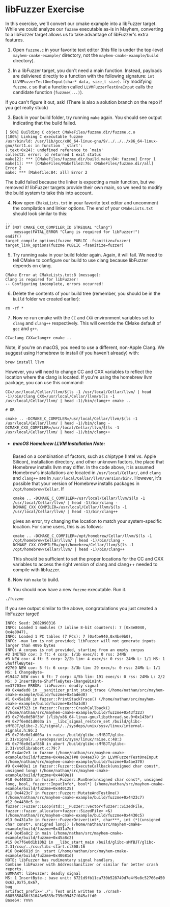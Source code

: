 
# libFuzzer Exercise

  

In this exercise, we'll convert our cmake example into a libFuzzer target. While we could analyze our `fuzzme` executable as-is in Mayhem, converting to a libFuzzer target allows us to take advantage of libFuzzer's extra features.
  

1. Open `fuzzme.c` in your favorite text editor (this file is under the top-level `mayhem-cmake-example/` directory, not the `mayhem-cmake-example/build` directory).

2. In a libFuzzer target, you don't need a main function. Instead, payloads are deliviered directly to a function with the following signature: `int LLVMFuzzerTestOneInput(char* data, size_t size)`. Try modifying `fuzzme.c` so that a function called `LLVMFuzzerTestOneInput` calls the candidate function (`fuzzme(...)`).


If you can't figure it out, ask! (There is also a solution branch on the repo if you get really stuck)

3. Back in your build folder, try running `make` again. You should see output indicating that the build failed.

```
[ 50%] Building C object CMakeFiles/fuzzme.dir/fuzzme.c.o
[100%] Linking C executable fuzzme
/usr/bin/ld: /usr/lib/gcc/x86_64-linux-gnu/9/../../../x86_64-linux-gnu/Scrt1.o: in function `_start':
(.text+0x24): undefined reference to `main'
collect2: error: ld returned 1 exit status
make[2]: *** [CMakeFiles/fuzzme.dir/build.make:84: fuzzme] Error 1
make[1]: *** [CMakeFiles/Makefile2:76: CMakeFiles/fuzzme.dir/all] Error 2
make: *** [Makefile:84: all] Error 2
```

The build failed because the linker is expecting a main function, but we removed it! libFuzzer targets provide their own main, so we need to modify the build system to take this into account.

4. Now open `CMakeLists.txt` in your favorite text editor and uncomment the compilation and linker options. The end of your `CMakeLists.txt` should look similar to this:

```
...
if (NOT CMAKE_CXX_COMPILER_ID STREQUAL "Clang")
	message(FATAL_ERROR "Clang is required for libFuzzer!")
endif()
target_compile_options(fuzzme PUBLIC -fsanitize=fuzzer)
target_link_options(fuzzme PUBLIC -fsanitize=fuzzer)
```

5. Try running `make` in your build folder again. Again, it will fail. We need to tell CMake to configure our build to use clang because libFuzzer depends on clang.

```
CMake Error at CMakeLists.txt:8 (message):
Clang is required for libFuzzer!
-- Configuring incomplete, errors occurred!
```

6. Delete the contents of your build tree (remember, you should be in the `build` folder we created earlier):

```
rm -rf *
```

7. Now re-run cmake with the `CC` and `CXX` environment variables set to `clang` and `clang++` respectively. This will override the CMake default of `gcc` and `g++`.

```
CC=clang CXX=clang++ cmake ..
```

Note, if you're on macOS, you need to use a different, non-Apple Clang. We suggest using Homebrew to install (if you haven't already) with:

```
brew install llvm
```

However, you will need to change CC and CXX variables to reflect the location where the clang is located. If you're using the homebrew llvm package, you can use this command:

```
CC=/usr/local/Cellar/llvm/$(ls -1 /usr/local/Cellar/llvm/ | head -1)/bin/clang CXX=/usr/local/Cellar/llvm/$(ls -1 /usr/local/Cellar/llvm/ | head -1)/bin/clang++ cmake ..

# OR

cmake .. -DCMAKE_C_COMPILER=/usr/local/Cellar/llvm/$(ls -1 /usr/local/Cellar/llvm/ | head -1)/bin/clang -DCMAKE_CXX_COMPILER=/usr/local/Cellar/llvm/$(ls -1 /usr/local/Cellar/llvm/ | head -1)/bin/clang++
```

- ##### macOS Homebrew LLVM Installation Note:

	Based on a combination of factors, such as chiptype (Intel vs. Apple Silicon), installation directory, and other unknown factors, the place that Homebrew installs llvm may differ. In the code above, it is assumed Homebrew's installations are located in `/usr/local/Cellar/`, and `clang` and `clang++` are in `/usr/local/Cellar/llvm/version/bin/`. However, it's possible that your version of Homebrew installs packages in `/opt/homebrew/Cellar`. If

	```
	cmake .. -DCMAKE_C_COMPILER=/usr/local/Cellar/llvm/$(ls -1 /usr/local/Cellar/llvm/ | head -1)/bin/clang -DCMAKE_CXX_COMPILER=/usr/local/Cellar/llvm/$(ls -1 /usr/local/Cellar/llvm/ | head -1)/bin/clang++
	```

	gives an error, try changing the location to match your system-specific location. For some users, this is as follows:

	```
	cmake .. -DCMAKE_C_COMPILER=/opt/homebrew/Cellar/llvm/$(ls -1 /opt/homebrew/Cellar/llvm/ | head -1)/bin/clang -DCMAKE_CXX_COMPILER=/opt/homebrew/Cellar/llvm/$(ls -1 /opt/homebrew/Cellar/llvm/ | head -1)/bin/clang++
	```

	This should be sufficient to set the proper locations for the CC and CXX variables to access the right version of clang and clang++ needed to compile with libfuzzer.

8. Now run `make` to build.

9. You should now have a new `fuzzme` executable. Run it.

```
./fuzzme
```

If you see output similar to the above, congratulations you just created a libFuzzer target!
 
```
INFO: Seed: 2682090316
INFO: Loaded 1 modules (7 inline 8-bit counters): 7 [0x4e8040, 0x4e8047),
INFO: Loaded 1 PC tables (7 PCs): 7 [0x4be940,0x4be9b0),
INFO: -max_len is not provided; libFuzzer will not generate inputs larger than 4096 bytes
INFO: A corpus is not provided, starting from an empty corpus
#2 INITED cov: 3 ft: 4 corp: 1/1b exec/s: 0 rss: 24Mb
#3 NEW cov: 4 ft: 5 corp: 2/2b lim: 4 exec/s: 0 rss: 24Mb L: 1/1 MS: 1 ShuffleBytes-
#2769 NEW cov: 5 ft: 6 corp: 3/3b lim: 29 exec/s: 0 rss: 24Mb L: 1/1 MS: 1 ChangeByte-
#19447 NEW cov: 6 ft: 7 corp: 4/5b lim: 191 exec/s: 0 rss: 24Mb L: 2/2 MS: 3 InsertByte-ShuffleBytes-ChangeBinInt-
==37703== ERROR: libFuzzer: deadly signal
#0 0x4aded0 in __sanitizer_print_stack_trace (/home/nathan/src/mayhem-cmake-example/build/fuzzme+0x4aded0)
#1 0x45a1d8 in fuzzer::PrintStackTrace() (/home/nathan/src/mayhem-cmake-example/build/fuzzme+0x45a1d8)
#2 0x43f323 in fuzzer::Fuzzer::CrashCallback() (/home/nathan/src/mayhem-cmake-example/build/fuzzme+0x43f323)
#3 0x7f6e0d50f3bf (/lib/x86_64-linux-gnu/libpthread.so.0+0x143bf)
#4 0x7f6e0d1d003a in __libc_signal_restore_set /build/glibc-sMfBJT/glibc-2.31/signal/../sysdeps/unix/sysv/linux/internal-signals.h:86:3
#5 0x7f6e0d1d003a in raise /build/glibc-sMfBJT/glibc-2.31/signal/../sysdeps/unix/sysv/linux/raise.c:48:3
#6 0x7f6e0d1af858 in abort /build/glibc-sMfBJT/glibc-2.31/stdlib/abort.c:79:7
#7 0x4ae2e3 in fuzzme (/home/nathan/src/mayhem-cmake-example/build/fuzzme+0x4ae2e3)#8 0x4ae370 in LLVMFuzzerTestOneInput (/home/nathan/src/mayhem-cmake-example/build/fuzzme+0x4ae370)
#9 0x4409e1 in fuzzer::Fuzzer::ExecuteCallback(unsigned char const*, unsigned long) (/home/nathan/src/mayhem-cmake-example/build/fuzzme+0x4409e1)
#10 0x440125 in fuzzer::Fuzzer::RunOne(unsigned char const*, unsigned long, bool, fuzzer::InputInfo*, bool*) (/home/nathan/src/mayhem-cmake-example/build/fuzzme+0x440125)
#11 0x4423c7 in fuzzer::Fuzzer::MutateAndTestOne() (/home/nathan/src/mayhem-cmake-example/build/fuzzme+0x4423c7)
#12 0x4430c5 in fuzzer::Fuzzer::Loop(std::__Fuzzer::vector<fuzzer::SizedFile, fuzzer::fuzzer_allocator<fuzzer::SizedFile> >&) (/home/nathan/src/mayhem-cmake-example/build/fuzzme+0x4430c5)
#13 0x431a7e in fuzzer::FuzzerDriver(int*, char***, int (*)(unsigned char const*, unsigned long)) (/home/nathan/src/mayhem-cmake-example/build/fuzzme+0x431a7e)
#14 0x45a8c2 in main (/home/nathan/src/mayhem-cmake-example/build/fuzzme+0x45a8c2)
#15 0x7f6e0d1b10b2 in __libc_start_main /build/glibc-sMfBJT/glibc-2.31/csu/../csu/libc-start.c:308:16
#16 0x40681d in _start (/home/nathan/src/mayhem-cmake-example/build/fuzzme+0x40681d)
NOTE: libFuzzer has rudimentary signal handlers.
Combine libFuzzer with AddressSanitizer or similar for better crash reports.
SUMMARY: libFuzzer: deadly signal
MS: 1 InsertByte-; base unit: 6721d9fb11ca730b528749d7e4f9e8c52766e450
0x62,0x75,0x67,
bug
artifact_prefix='./'; Test unit written to ./crash-6885858486f31043e5839c735d99457f045affd0
Base64: YnVn
```